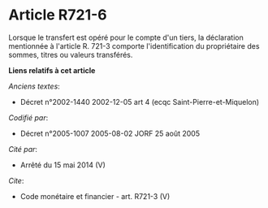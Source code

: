 # Article R721-6

Lorsque le transfert est opéré pour le compte d'un tiers, la déclaration mentionnée à l'article R. 721-3 comporte
l'identification du propriétaire des sommes, titres ou valeurs transférés.

**Liens relatifs à cet article**

_Anciens textes_:

  - Décret n°2002-1440 2002-12-05 art 4 (ecqc Saint-Pierre-et-Miquelon)

_Codifié par_:

  - Décret n°2005-1007 2005-08-02 JORF 25 août 2005

_Cité par_:

  - Arrêté du 15 mai 2014 (V)

_Cite_:

  - Code monétaire et financier - art. R721-3 (V)

